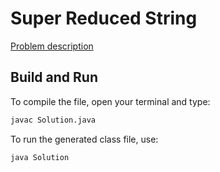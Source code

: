 # Super Reduced String

[Problem description](https://www.hackerrank.com/challenges/reduced-string)

## Build and Run

To compile the file, open your terminal and type:
```bash
javac Solution.java
```

To run the generated class file, use:
```bash
java Solution
```
